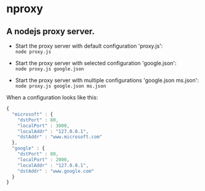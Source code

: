 nproxy
======

A nodejs proxy server.
------

* Start the proxy server with default configuration 'proxy.js':  
`node proxy.js`

* Start the proxy server with selected configuration 'google.json':  
`node proxy.js google.json`

* Start the proxy server with multiple configurations 'google.json ms.json':  
`node proxy.js google.json ms.json`

When a configuration looks like this:

```js
{
  "microsoft" : {
    "dstPort" : 80,
    "localPort" : 3000,
    "localAddr" : "127.0.0.1",
    "dstAddr" : "www.microsoft.com"
  },
  "google" : {
    "dstPort" : 80,
    "localPort" : 2000,
    "localAddr" : "127.0.0.1",
    "dstAddr" : "www.google.com"
  }
}
```